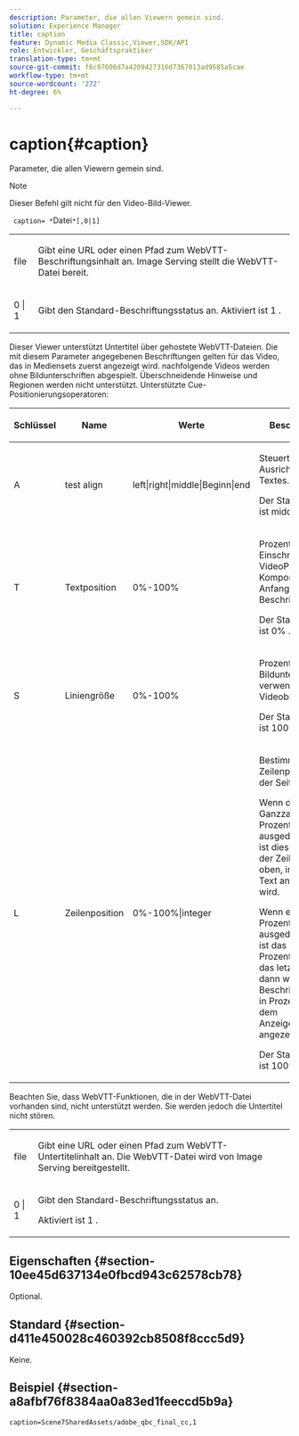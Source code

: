 ```yaml
---
description: Parameter, die allen Viewern gemein sind.
solution: Experience Manager
title: caption
feature: Dynamic Media Classic,Viewer,SDK/API
role: Entwickler, Geschäftspraktiker
translation-type: tm+mt
source-git-commit: f6c97606d7a4209427316d7367013ad9585a5cae
workflow-type: tm+mt
source-wordcount: '272'
ht-degree: 6%

---
```



# caption{#caption}

Parameter, die allen Viewern gemein sind.

>[!NOTE]
>
>Dieser Befehl gilt nicht für den Video-Bild-Viewer.

` caption= *`Datei`*[,0|1]`

<table id="table_9B98C97485DD4DEB8A6ECBCE8DF6B886"> 
 <tbody> 
  <tr> 
   <td colname="col1"> <p> <span class="codeph"> <span class="varname"> file  </span> </span> </p> </td> 
   <td colname="col2"> <p> Gibt eine URL oder einen Pfad zum WebVTT-Beschriftungsinhalt an. Image Serving stellt die WebVTT-Datei bereit. </p> </td> 
  </tr> 
  <tr> 
   <td colname="col1"> <p> <span class="codeph"> 0 | 1 </span> </p> </td> 
   <td colname="col2"> <p> Gibt den Standard-Beschriftungsstatus an. Aktiviert ist <span class="codeph"> 1 </span>. </p> </td> 
  </tr> 
 </tbody> 
</table>

Dieser Viewer unterstützt Untertitel über gehostete WebVTT-Dateien. Die mit diesem Parameter angegebenen Beschriftungen gelten für das Video, das in Mediensets zuerst angezeigt wird. nachfolgende Videos werden ohne Bildunterschriften abgespielt. Überschneidende Hinweise und Regionen werden nicht unterstützt. Unterstützte Cue-Positionierungsoperatoren:

<table id="table_E752D7D8C1AA40C6B8A7057D2BB379C1"> 
 <thead> 
  <tr> 
   <th colname="col1" class="entry"> <p>Schlüssel </p> </th> 
   <th colname="col2" class="entry"> <p>Name </p> </th> 
   <th colname="col3" class="entry"> <p>Werte </p> </th> 
   <th colname="col4" class="entry"> <p>Beschreibung </p> </th> 
  </tr> 
 </thead>
 <tbody> 
  <tr> 
   <td colname="col1"> <p> <span class="codeph"> A </span> </p> </td> 
   <td colname="col2"> <p>test align </p> </td> 
   <td colname="col3"> <p> <span class="codeph"> left|right|middle|Beginn|end  </span> </p> </td> 
   <td colname="col4"> <p> Steuert die Ausrichtung des Textes. </p> <p>Der Standardwert ist <span class="codeph"> middle </span>. </p> </td> 
  </tr> 
  <tr> 
   <td colname="col1"> <p> <span class="codeph"> T </span> </p> </td> 
   <td colname="col2"> <p>Textposition </p> </td> 
   <td colname="col3"> <p> 0%-100% </p> </td> 
   <td colname="col4"> <p> Prozentsatz des Einschnitts in die VideoPlayer-Komponente am Anfang des Beschriftungstexts. </p> <p>Der Standardwert ist <span class="codeph"> 0% </span>. </p> </td> 
  </tr> 
  <tr> 
   <td colname="col1"> <p> <span class="codeph"> S </span> </p> </td> 
   <td colname="col2"> <p>Liniengröße </p> </td> 
   <td colname="col3"> <p> 0%-100% </p> </td> 
   <td colname="col4"> <p> Prozentsatz der für Bildunterschriften verwendeten Videobreite. </p> <p>Der Standardwert ist <span class="codeph"> 100% </span>. </p> </td> 
  </tr> 
  <tr> 
   <td colname="col1"> <p> <span class="codeph"> L </span> </p> </td> 
   <td colname="col2"> <p>Zeilenposition </p> </td> 
   <td colname="col3"> <p> 0%-100%|integer </p> </td> 
   <td colname="col4"> <p> Bestimmt die Zeilenposition auf der Seite. </p> <p>Wenn der Text als Ganzzahl ohne Prozentzeichen ausgedrückt wird, ist dies die Anzahl der Zeilen von oben, in denen der Text angezeigt wird. </p> <p>Wenn es als Prozentwert ausgedrückt wird, ist das Prozentzeichen das letzte Zeichen, dann wird der Beschriftungstext in Prozent unter dem Anzeigebereich angezeigt. </p> <p>Der Standardwert ist <span class="codeph"> 100% </span>. </p> </td> 
  </tr> 
 </tbody> 
</table>

Beachten Sie, dass WebVTT-Funktionen, die in der WebVTT-Datei vorhanden sind, nicht unterstützt werden. Sie werden jedoch die Untertitel nicht stören.

<table id="table_CB7B4DFC6B654AECA1AF6594E3FD5C46"> 
 <tbody> 
  <tr> 
   <td colname="col1"> <p> <span class="codeph"> <span class="varname"> file  </span> </span> </p> </td> 
   <td colname="col2"> <p> Gibt eine URL oder einen Pfad zum WebVTT-Untertitelinhalt an. Die WebVTT-Datei wird von Image Serving bereitgestellt. </p> </td> 
  </tr> 
  <tr> 
   <td colname="col1"> <p> <span class="codeph"> 0 | 1 </span> </p> </td> 
   <td colname="col2"> <p> Gibt den Standard-Beschriftungsstatus an. </p> <p>Aktiviert ist <span class="codeph"> 1 </span>. </p> </td> 
  </tr> 
 </tbody> 
</table>

## Eigenschaften {#section-10ee45d637134e0fbcd943c62578cb78}

Optional.

## Standard {#section-d411e450028c460392cb8508f8ccc5d9}

Keine.

## Beispiel {#section-a8afbf76f8384aa0a83ed1feeccd5b9a}

```
caption=Scene7SharedAssets/adobe_qbc_final_cc,1
```

